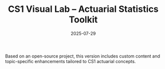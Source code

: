 ﻿---
title: "CS1 Visual Lab – Actuarial Statistics Toolkit"
date: 2025-07-29
draft: false
description: "Based on an open-source project (under CC license), this version includes custom content, and topic-specific enhancements tailored to CS1 actuarial concepts. Additional updates planned."
tags: ["actuarial-exams"]
external_url: "https://priyam0k.github.io/CS1/"
slug: "cs1-visual-lab"
type: "project"
---

Based on an open-source project, this version includes custom content and topic-specific enhancements tailored to CS1 actuarial concepts.